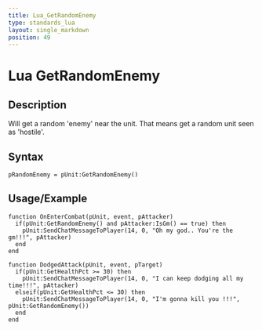 ```yaml
---
title: Lua_GetRandomEnemy
type: standards_lua
layout: single_markdown
position: 49
---
```


# Lua GetRandomEnemy

## Description

Will get a random 'enemy' near the unit. That means get a random unit seen as 'hostile'.

## Syntax

```
pRandomEnemy = pUnit:GetRandomEnemy()
```

## Usage/Example

```
function OnEnterCombat(pUnit, event, pAttacker)
  if(pUnit:GetRandomEnemy() and pAttacker:IsGm() == true) then
    pUnit:SendChatMessageToPlayer(14, 0, "Oh my god.. You're the gm!!!", pAttacker)
  end
end

function DodgedAttack(pUnit, event, pTarget)
  if(pUnit:GetHealthPct >= 30) then
    pUnit:SendChatMessageToPlayer(14, 0, "I can keep dodging all my time!!!", pAttacker)
  elseif(pUnit:GetHealthPct <= 30) then
    pUnit:SendChatMessageToPlayer(14, 0, "I'm gonna kill you !!!", pUnit:GetRandomEnemy())
  end
end
```
